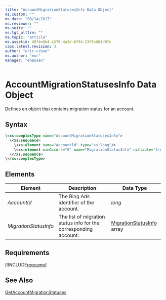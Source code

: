 ```yaml
---
title: "AccountMigrationStatusesInfo Data Object"
ms.custom: ""
ms.date: "08/14/2017"
ms.reviewer: ""
ms.suite: ""
ms.tgt_pltfrm: ""
ms.topic: "article"
ms.assetid: 49f4e8b4-e270-4a3d-bf94-23f9a681d87e
caps.latest.revision: 3
author: "eric-urban"
ms.author: "eur"
manager: "ehansen"
---
```

# AccountMigrationStatusesInfo Data Object
Defines an object that contains migration status for an account.

## Syntax

```xml
\<xs:complexType name="AccountMigrationStatusesInfo">
  \<xs:sequence>
    \<xs:element name="AccountId" type="xs:long"/>
    \<xs:element minOccurs="0" name="MigrationStatusInfo" nillable="true" type="tns:ArrayOfMigrationStatusInfo"/>
  \</xs:sequence>
\</xs:complexType>
```

## <a name="Elements"></a>Elements

|Element|Description|Data Type|
|-----------|---------------|-------------|
|*AccountId*|The Bing Ads identifier of the account.|*long*|
|*MigrationStatusInfo*|The list of migration status info for the corresponding account.|[MigrationStatusInfo](../campaign-api/migrationstatusinfo-data-object.md) array|

## Requirements
[!INCLUDE[reqcamp](../campaign-api/includes/reqcamp.md)]
## See Also
[GetAccountMigrationStatuses](../campaign-api/getaccountmigrationstatuses-service-operation.md)

